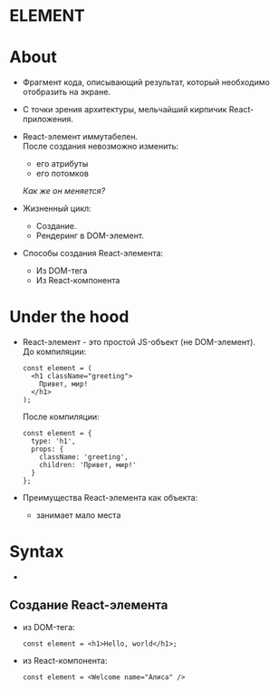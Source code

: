 # ELEMENT

# About
- Фрагмент кода, описывающий результат, который необходимо отобразить на экране.
- С точки зрения архитектуры, мельчайший кирпичик React-приложения.
- React-элемент иммутабелен.  
После создания невозможно изменить:
  - его атрибуты
  - его потомков  
  
  _Как же он меняется?_
- Жизненный цикл:
  - Создание.
  - Рендеринг в DOM-элемент.
- Cпособы создания React-элемента:
  - Из DOM-тега
  - Из React-компонента

# Under the hood
- React-элемент - это простой JS-объект (не DOM-элемент).  
  До компиляции:

  ```
  const element = (
    <h1 className="greeting">
      Привет, мир!
    </h1>
  );
  ```
  После компиляции:

  ```
  const element = {
    type: 'h1',
    props: {
      className: 'greeting',
      children: 'Привет, мир!'
    }
  };
  ```
- Преимущества React-элемента как объекта:
  - занимает мало места

# Syntax
- 
## Создание React-элемента 
- из DOM-тега:

  ```
  const element = <h1>Hello, world</h1>;
  ```
- из React-компонента:

  ```
  const element = <Welcome name="Алиса" />
  ```

